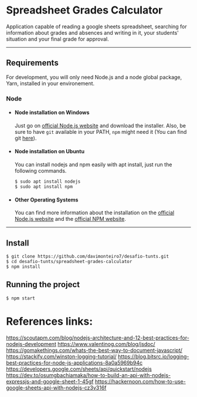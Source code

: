 # Spreadsheet Grades Calculator

Application capable of reading a google sheets spreadsheet, searching for information about grades and absences and writing in it, your students' situation and your final grade for approval.

---
## Requirements

For development, you will only need Node.js and a node global package, Yarn, installed in your environement.

### Node
- #### Node installation on Windows

  Just go on [official Node.js website](https://nodejs.org/) and download the installer.
Also, be sure to have `git` available in your PATH, `npm` might need it (You can find git [here](https://git-scm.com/)).

- #### Node installation on Ubuntu

  You can install nodejs and npm easily with apt install, just run the following commands.

      $ sudo apt install nodejs
      $ sudo apt install npm

- #### Other Operating Systems
  You can find more information about the installation on the [official Node.js website](https://nodejs.org/) and the [official NPM website](https://npmjs.org/).

---

## Install

    $ git clone https://github.com/davimonteiro7/desafio-tunts.git
    $ cd desafio-tunts/spreadsheet-grades-calculator
    $ npm install

## Running the project

    $ npm start

# References links:

https://scoutapm.com/blog/nodejs-architecture-and-12-best-practices-for-nodejs-development
https://www.valentinog.com/blog/jsdoc/
https://gomakethings.com/whats-the-best-way-to-document-javascript/
https://stackify.com/winston-logging-tutorial/
https://blog.bitsrc.io/logging-best-practices-for-node-js-applications-8a0a5969b94c
https://developers.google.com/sheets/api/quickstart/nodejs
https://dev.to/osumgbachiamaka/how-to-build-an-api-with-nodejs-expressjs-and-google-sheet-1-45gf
https://hackernoon.com/how-to-use-google-sheets-api-with-nodejs-cz3v316f